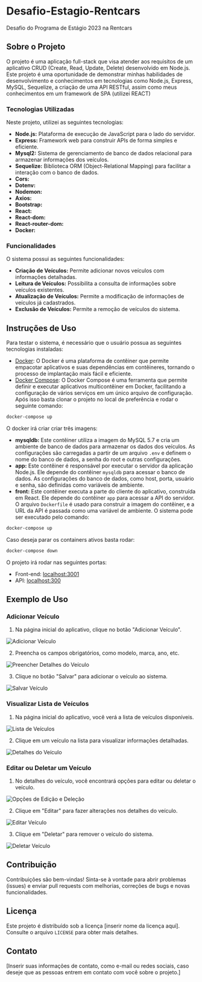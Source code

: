 # Desafio-Estagio-Rentcars
Desafio do Programa de Estágio 2023 na Rentcars

## Sobre o Projeto
O projeto é uma aplicação full-stack que visa atender aos requisitos de um aplicativo CRUD (Create, Read, Update, Delete) desenvolvido em Node.js. Este projeto é uma oportunidade de demonstrar minhas habilidades de desenvolvimento e conhecimentos em tecnologias como Node.js, Express, MySQL, Sequelize, a criação de uma API RESTful, assim como meus conhecimentos em um framework de SPA (utilizei REACT)

### Tecnologias Utilizadas
Neste projeto, utilizei as seguintes tecnologias:

- **Node.js:** Plataforma de execução de JavaScript para o lado do servidor.
- **Express:** Framework web para construir APIs de forma simples e eficiente.
- **Mysql2:** Sistema de gerenciamento de banco de dados relacional para armazenar informações dos veículos.
- **Sequelize:** Biblioteca ORM (Object-Relational Mapping) para facilitar a interação com o banco de dados.
- **Cors:**
- **Dotenv:**
- **Nodemon:**
- **Axios:**
- **Bootstrap:**
- **React:**
- **React-dom:**
- **React-router-dom:**
- **Docker:**

### Funcionalidades
O sistema possui as seguintes funcionalidades:

- **Criação de Veículos:** Permite adicionar novos veículos com informações detalhadas.
- **Leitura de Veículos:** Possibilita a consulta de informações sobre veículos existentes.
- **Atualização de Veículos:** Permite a modificação de informações de veículos já cadastrados.
- **Exclusão de Veículos:** Permite a remoção de veículos do sistema.

## Instruções de Uso

Para testar o sistema, é necessário que o usuário possua as seguintes tecnologias instaladas:
- [Docker](https://www.docker.com/): O Docker é uma plataforma de contêiner que permite empacotar aplicativos e suas dependências em contêineres, tornando o processo de implantação mais fácil e eficiente.
- [Docker Compose](https://docs.docker.com/compose/install/): O Docker Compose é uma ferramenta que permite definir e executar aplicativos multicontêiner em Docker, facilitando a configuração de vários serviços em um único arquivo de configuração.
Após isso basta clonar o projeto no local de preferência e rodar o seguinte comando:
```bash
docker-compose up
```
O docker irá criar criar três imagens:
- **mysqldb:** Este contêiner utiliza a imagem do MySQL 5.7 e cria um ambiente de banco de dados para armazenar os dados dos veículos. As configurações são carregadas a partir de um arquivo `.env` e definem o nome do banco de dados, a senha do root e outras configurações.
- **app:** Este contêiner é responsável por executar o servidor da aplicação Node.js. Ele depende do contêiner `mysqldb` para acessar o banco de dados. As configurações do banco de dados, como host, porta, usuário e senha, são definidas como variáveis de ambiente.
- **front:** Este contêiner executa a parte do cliente do aplicativo, construída em React. Ele depende do contêiner `app` para acessar a API do servidor. O arquivo `Dockerfile` é usado para construir a imagem do contêiner, e a URL da API é passada como uma variável de ambiente.
O sistema pode ser executado pelo comando:
```bash
docker-compose up
```
Caso deseja parar os containers ativos basta rodar:
```bash
docker-compose down
```
O projeto irá rodar nas seguintes portas:
- Front-end: [localhost:3001](http://localhost:3001/)
- API: [localhost:300](http://localhost:3000/)



## Exemplo de Uso

### Adicionar Veículo

1. Na página inicial do aplicativo, clique no botão "Adicionar Veículo".

![Adicionar Veículo](screenshots/adicionar-veiculo.png)

2. Preencha os campos obrigatórios, como modelo, marca, ano, etc.

![Preencher Detalhes do Veículo](screenshots/preencher-detalhes-veiculo.png)

3. Clique no botão "Salvar" para adicionar o veículo ao sistema.

![Salvar Veículo](screenshots/salvar-veiculo.png)

### Visualizar Lista de Veículos

1. Na página inicial do aplicativo, você verá a lista de veículos disponíveis.

![Lista de Veículos](screenshots/lista-veiculos.png)

2. Clique em um veículo na lista para visualizar informações detalhadas.

![Detalhes do Veículo](screenshots/detalhes-veiculo.png)

### Editar ou Deletar um Veículo

1. No detalhes do veículo, você encontrará opções para editar ou deletar o veículo.

![Opções de Edição e Deleção](screenshots/editar-deletar-veiculo.png)

2. Clique em "Editar" para fazer alterações nos detalhes do veículo.

![Editar Veículo](screenshots/editar-veiculo.png)

3. Clique em "Deletar" para remover o veículo do sistema.

![Deletar Veículo](screenshots/deletar-veiculo.png)



## Contribuição
Contribuições são bem-vindas! Sinta-se à vontade para abrir problemas (issues) e enviar pull requests com melhorias, correções de bugs e novas funcionalidades.

## Licença
Este projeto é distribuído sob a licença [inserir nome da licença aqui]. Consulte o arquivo `LICENSE` para obter mais detalhes.

## Contato
[Inserir suas informações de contato, como e-mail ou redes sociais, caso deseje que as pessoas entrem em contato com você sobre o projeto.]

